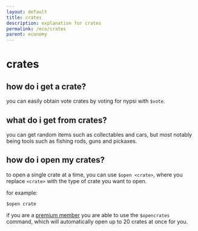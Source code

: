 ```yaml
---
layout: default
title: crates
description: explanation for crates
permalink: /eco/crates
parent: economy
---
```


# crates

## how do i get a crate?

you can easily obtain vote crates by voting for nypsi with `$vote`.

## what do i get from crates?

you can get random items such as collectables and cars, but most notably being tools such as fishing rods, guns and pickaxes.

## how do i open my crates?

to open a single crate at a time, you can use `$open <crate>`, where you replace `<crate>` with the type of crate you want to open.

for example:

```
$open crate
```

if you are a [premium member](https://docs.nypsi.xyz/premium) you are able to use the `$opencrates` command, which will automatically open up to 20 crates at once for you.
